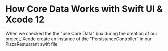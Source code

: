 # How Core Data Works with Swift UI & Xcode 12

When we checked the the "use Core Data" box during the creation of our project, Xcode create an instance of the "PersistanceController" in our PizzaRestuarant swift file 
